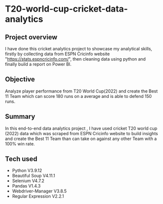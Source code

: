 # T20-world-cup-cricket-data-analytics

## Project overview
I have done this cricket analytics project to showcase my analytical skills, firstly by collecting data from ESPN Cricinfo website "https://stats.espncricinfo.com/", then cleaning data using python and finally build a report on Power BI.

## Objective
Analyze player performance from T20 World Cup(2022) and create the Best 11 Team which can score 180 runs on a average and is able to defend 150 runs.

## Summary
In this end-to-end data analytics project , I have used cricket T20 world cup (2022) data which was scraped from ESPN Cricinfo website to build insights and create the Best 11 Team than can take on against any other Team with a 100% win rate.

## Tech used
- Python V3.9.12
- Beautiful Soup V4.11.1
- Selenium V4.7.2
- Pandas V1.4.3
- Webdriver-Manager V3.8.5
- Regular Expression V2.2.1
